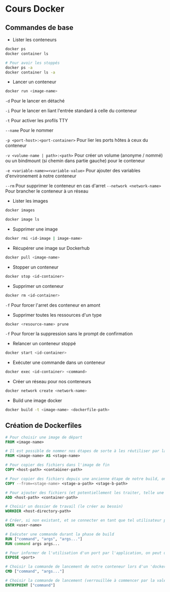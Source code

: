 # Cours Docker 

## Commandes de base 

* Lister les conteneurs 

```bash
docker ps
docker container ls

# Pour avoir les stoppés
docker ps -a 
docker container ls -a
```

* Lancer un conteneur 

```bash
docker run <image-name>
```

`-d` Pour le lancer en détaché

`-i` Pour le lancer en liant l'entrée standard à celle du conteneur

`-t` Pour activer les profils TTY

`--name` Pour le nommer

`-p <port-host>:<port-container>` Pour lier les ports hôtes à ceux du conteneur

`-v <volume-name | path>:<path>` Pour créer un volume (anonyme / nommé) ou un bindmount (si chemin dans partie gauche) pour le conteneur

`-e <variable-name>=<variable-value>` Pour ajouter des variables d'environement à notre conteneur

`--rm` Pour supprimer le conteneur en cas d'arret
`--network <network-name>` Pour brancher le conteneur à un réseau

* Lister les images

```bash
docker images

docker image ls
```

* Supprimer une image

```bash
docker rmi <id-image | image-name>
```

* Récupérer une image sur Dockerhub

```bash
docker pull <image-name>
```

* Stopper un conteneur 

```bash
docker stop <id-container>
```

* Supprimer un conteneur

```bash
docker rm <id-container>
```

`-f` Pour forcer l'arret des conteneur en amont

* Supprimer toutes les ressources d'un type

```bash
docker <resource-name> prune
```

`-f` Pour forcer la suppression sans le prompt de confirmation

* Relancer un conteneur stoppé 

```bash
docker start <id-container>
```

* Exécuter une commande dans un conteneur 

```bash
docker exec <id-container> <command>
```

* Créer un réseau pour nos conteneurs 

```bash
docker network create <network-name>
```

* Build une image docker 

```bash
docker build -t <image-name> <dockerfile-path>
```

## Création de Dockerfiles

```dockerfile
# Pour choisir une image de départ
FROM <image-name>

# Il est possible de nommer nos étapes de sorte à les réutiliser par la suite dans le Dockerfile
FROM <image-name> AS <stage-name>

# Pour copier des fichiers dans l'image de fin
COPY <host-path> <contaùiner-path>

# Pour copier des fichiers depuis une ancienne étape de notre build, on peut ajouter `--from=<stage-name>`
COPY --from=<stage-name> <stage-a-path> <stage-b-path>

# Pour ajouter des fichiers (et potentiellement les traiter, telle une archive à extraire dés le début) à l'image
ADD <host-path> <container-path>

# Choisir un dossier de travail (le créer au besoin)
WORKDIR <host-directory-path>

# Créer, si non existant, et se connecter en tant que tel utilisateur pour la suite des instructions de build
USER <user-name>

# Exécuter une commande durant la phase de build
RUN ["command", "args", "args..."]
RUN command args args...

# Pour informer de l'utilisation d'un port par l'application, on peut utiliser cette instruction
EXPOSE <port>

# Choisir la commande de lancement de notre conteneur lors d'un 'docker run'
CMD ["command", "args..."]

# Choisir la commande de lancement (verrouillée à commencer par la valeur) de notre conteneur lors d'un 'docker run'
ENTRYPOINT ["command"]


```